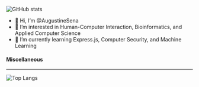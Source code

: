 
![GitHub stats](https://github-readme-stats.vercel.app/api?username=AugustineSena&show_icons=true) 

- 👋 Hi, I’m @AugustineSena
- 👀 I’m interested in Human-Computer Interaction, Bioinformatics, and Applied Computer Science
- 🌱 I’m currently learning Express.js, Computer Security, and Machine Learning

#### Miscellaneous 
<hr>

![Top Langs](https://github-readme-stats.vercel.app/api/top-langs/?username=AugustineSena)

<!---
AugustineSena/AugustineSena is a ✨ special ✨ repository because its `README.md` (this file) appears on your GitHub profile.
You can click the Preview link to take a look at your changes.
--->
